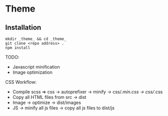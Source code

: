 # Theme

## Installation

```shell
mkdir _theme_ && cd _theme_
git clone <repo address> .
npm install
```

TODO:

- Javascript minification
- Image optimization

CSS Workflow:

- Compile scss => css -> autoprefixer -> minify -> css/_.min.css -> css/_.css
- Copy all HTML files from src -> dist
- Image -> optimize -> dist/images
- JS -> minify all js files -> copy all js files to dist/js
